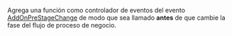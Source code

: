 Agrega una función como controlador de eventos del evento [AddOnPreStageChange](../addonprestagechange.md) de modo que sea llamado **antes** de que cambie la fase del flujo de proceso de negocio.